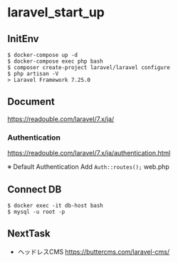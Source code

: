 # laravel_start_up

## InitEnv
```
$ docker-compose up -d
$ docker-compose exec php bash
$ composer create-project laravel/laravel configure
$ php artisan -V
> Laravel Framework 7.25.0
```

## Document

https://readouble.com/laravel/7.x/ja/

### Authentication

https://readouble.com/laravel/7.x/ja/authentication.html

※ Default Authentication
Add `Auth::routes();` web.php

## Connect DB

```
$ docker exec -it db-host bash
$ mysql -u root -p
```

## NextTask

- ヘッドレスCMS
https://buttercms.com/laravel-cms/